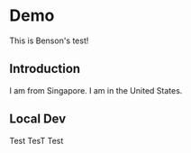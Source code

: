 # Demo

This is Benson's test!
## Introduction
I am from Singapore.
I am in the United States.

## Local Dev
Test TesT Test